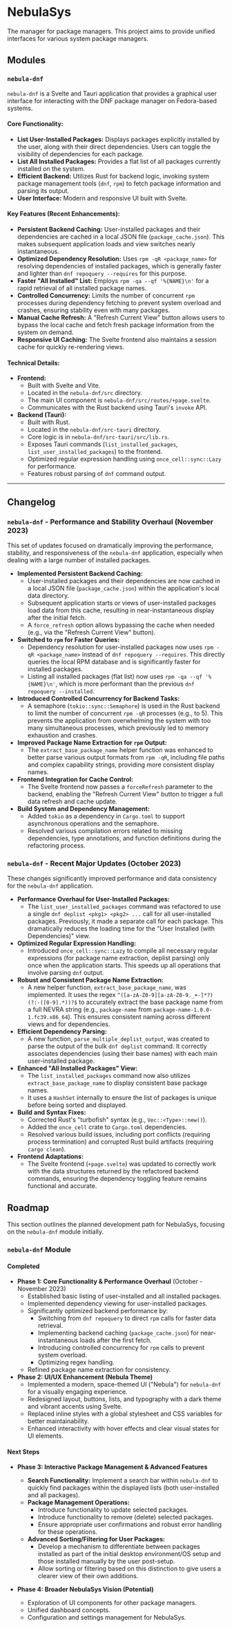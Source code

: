 # NebulaSys
The manager for package managers. This project aims to provide unified interfaces for various system package managers.

## Modules

### `nebula-dnf`

`nebula-dnf` is a Svelte and Tauri application that provides a graphical user interface for interacting with the DNF package manager on Fedora-based systems.

#### Core Functionality:

*   **List User-Installed Packages:** Displays packages explicitly installed by the user, along with their direct dependencies. Users can toggle the visibility of dependencies for each package.
*   **List All Installed Packages:** Provides a flat list of all packages currently installed on the system.
*   **Efficient Backend:** Utilizes Rust for backend logic, invoking system package management tools (`dnf`, `rpm`) to fetch package information and parsing its output.
*   **User Interface:** Modern and responsive UI built with Svelte.

#### Key Features (Recent Enhancements):

*   **Persistent Backend Caching:** User-installed packages and their dependencies are cached in a local JSON file (`package_cache.json`). This makes subsequent application loads and view switches nearly instantaneous.
*   **Optimized Dependency Resolution:** Uses `rpm -qR <package_name>` for resolving dependencies of installed packages, which is generally faster and lighter than `dnf repoquery --requires` for this purpose.
*   **Faster "All Installed" List:** Employs `rpm -qa --qf '%{NAME}\n'` for a rapid retrieval of all installed package names.
*   **Controlled Concurrency:** Limits the number of concurrent `rpm` processes during dependency fetching to prevent system overload and crashes, ensuring stability even with many packages.
*   **Manual Cache Refresh:** A "Refresh Current View" button allows users to bypass the local cache and fetch fresh package information from the system on demand.
*   **Responsive UI Caching:** The Svelte frontend also maintains a session cache for quickly re-rendering views.

#### Technical Details:

*   **Frontend:**
    *   Built with Svelte and Vite.
    *   Located in the `nebula-dnf/src` directory.
    *   The main UI component is `nebula-dnf/src/routes/+page.svelte`.
    *   Communicates with the Rust backend using Tauri's `invoke` API.
*   **Backend (Tauri):**
    *   Built with Rust.
    *   Located in the `nebula-dnf/src-tauri` directory.
    *   Core logic is in `nebula-dnf/src-tauri/src/lib.rs`.
    *   Exposes Tauri commands (`list_installed_packages`, `list_user_installed_packages`) to the frontend.
    *   Optimized regular expression handling using `once_cell::sync::Lazy` for performance.
    *   Features robust parsing of `dnf` command output.

---

## Changelog

### `nebula-dnf` - Performance and Stability Overhaul (November 2023)

This set of updates focused on dramatically improving the performance, stability, and responsiveness of the `nebula-dnf` application, especially when dealing with a large number of installed packages.

*   **Implemented Persistent Backend Caching:**
    *   User-installed packages and their dependencies are now cached in a local JSON file (`package_cache.json`) within the application's local data directory.
    *   Subsequent application starts or views of user-installed packages load data from this cache, resulting in near-instantaneous display after the initial fetch.
    *   A `force_refresh` option allows bypassing the cache when needed (e.g., via the "Refresh Current View" button).
*   **Switched to `rpm` for Faster Queries:**
    *   Dependency resolution for user-installed packages now uses `rpm -qR <package_name>` instead of `dnf repoquery --requires`. This directly queries the local RPM database and is significantly faster for installed packages.
    *   Listing all installed packages (flat list) now uses `rpm -qa --qf '%{NAME}\n'`, which is more performant than the previous `dnf repoquery --installed`.
*   **Introduced Controlled Concurrency for Backend Tasks:**
    *   A semaphore (`tokio::sync::Semaphore`) is used in the Rust backend to limit the number of concurrent `rpm -qR` processes (e.g., to 5). This prevents the application from overwhelming the system with too many simultaneous processes, which previously led to memory exhaustion and crashes.
*   **Improved Package Name Extraction for `rpm` Output:**
    *   The `extract_base_package_name` helper function was enhanced to better parse various output formats from `rpm -qR`, including file paths and complex capability strings, providing more consistent display names.
*   **Frontend Integration for Cache Control:**
    *   The Svelte frontend now passes a `forceRefresh` parameter to the backend, enabling the "Refresh Current View" button to trigger a full data refresh and cache update.
*   **Build System and Dependency Management:**
    *   Added `tokio` as a dependency in `Cargo.toml` to support asynchronous operations and the semaphore.
    *   Resolved various compilation errors related to missing dependencies, type annotations, and function definitions during the refactoring process.

### `nebula-dnf` - Recent Major Updates (October 2023)

These changes significantly improved performance and data consistency for the `nebula-dnf` application.

*   **Performance Overhaul for User-Installed Packages:**
    *   The `list_user_installed_packages` command was refactored to use a single `dnf deplist <pkg1> <pkg2> ...` call for all user-installed packages. Previously, it made a separate call for each package. This dramatically reduces the loading time for the "User Installed (with Dependencies)" view.
*   **Optimized Regular Expression Handling:**
    *   Introduced `once_cell::sync::Lazy` to compile all necessary regular expressions (for package name extraction, deplist parsing) only once when the application starts. This speeds up all operations that involve parsing `dnf` output.
*   **Robust and Consistent Package Name Extraction:**
    *   A new helper function, `extract_base_package_name`, was implemented. It uses the regex `^([a-zA-Z0-9][a-zA-Z0-9._+-]*?)(?:-([0-9].*))?$` to accurately extract the base package name from a full NEVRA string (e.g., `package-name` from `package-name-1.0.0-1.fc39.x86_64`). This ensures consistent naming across different views and for dependencies.
*   **Efficient Dependency Parsing:**
    *   A new function, `parse_multiple_deplist_output`, was created to parse the output of the bulk `dnf deplist` command. It correctly associates dependencies (using their base names) with each main user-installed package.
*   **Enhanced "All Installed Packages" View:**
    *   The `list_installed_packages` command now also utilizes `extract_base_package_name` to display consistent base package names.
    *   It uses a `HashSet` internally to ensure the list of packages is unique before being sorted and displayed.
*   **Build and Syntax Fixes:**
    *   Corrected Rust's "turbofish" syntax (e.g., `Vec::<Type>::new()`).
    *   Added the `once_cell` crate to `Cargo.toml` dependencies.
    *   Resolved various build issues, including port conflicts (requiring process termination) and corrupted Rust build artifacts (requiring `cargo clean`).
*   **Frontend Adaptations:**
    *   The Svelte frontend (`+page.svelte`) was updated to correctly work with the data structures returned by the refactored backend commands, ensuring the dependency toggling feature remains functional and accurate.

## Roadmap

This section outlines the planned development path for NebulaSys, focusing on the `nebula-dnf` module initially.

### `nebula-dnf` Module

#### Completed

*   **Phase 1: Core Functionality & Performance Overhaul** (October - November 2023)
    *   Established basic listing of user-installed and all installed packages.
    *   Implemented dependency viewing for user-installed packages.
    *   Significantly optimized backend performance by:
        *   Switching from `dnf repoquery` to direct `rpm` calls for faster data retrieval.
        *   Implementing backend caching (`package_cache.json`) for near-instantaneous loads after the first fetch.
        *   Introducing controlled concurrency for `rpm` calls to prevent system overload.
        *   Optimizing regex handling.
    *   Refined package name extraction for consistency.
*   **Phase 2: UI/UX Enhancement (Nebula Theme)**
    *   Implemented a modern, space-themed UI ("Nebula") for `nebula-dnf` for a visually engaging experience.
    *   Redesigned layout, buttons, lists, and typography with a dark theme and vibrant accents using Svelte.
    *   Replaced inline styles with a global stylesheet and CSS variables for better maintainability.
    *   Enhanced interactivity with hover effects and clear visual states for UI elements.

#### Next Steps

*   **Phase 3: Interactive Package Management & Advanced Features**
    *   **Search Functionality:** Implement a search bar within `nebula-dnf` to quickly find packages within the displayed lists (both user-installed and all packages).
    *   **Package Management Operations:** 
        *   Introduce functionality to update selected packages.
        *   Introduce functionality to remove (delete) selected packages.
        *   Ensure appropriate user confirmations and robust error handling for these operations.
    *   **Advanced Sorting/Filtering for User Packages:**
        *   Develop a mechanism to differentiate between packages installed as part of the initial desktop environment/OS setup and those installed manually by the user post-setup.
        *   Allow sorting or filtering based on this distinction to give users a clearer view of their own additions.

*   **Phase 4: Broader NebulaSys Vision (Potential)**
    *   Exploration of UI components for other package managers.
    *   Unified dashboard concepts.
    *   Configuration and settings management for NebulaSys.